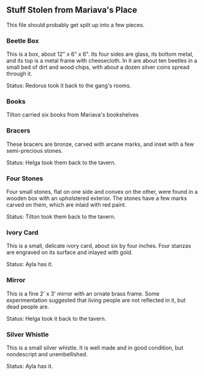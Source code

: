 
## Stuff Stolen from Mariava's Place

This file should probably get split up into a few pieces.

### Beetle Box

This is a box, about 12" x 6" x 6".  Its four sides are glass, its bottom
metal, and its top is a metal frame with cheesecloth.  In it are about ten
beetles in a small bed of dirt and wood chips, with about a dozen silver coins
spread through it.

Status: Redorus took it back to the gang's rooms.

### Books

Tilton carried six books from Mariava's bookshelves

### Bracers

These bracers are bronze, carved with arcane marks, and inset with a few
semi-precious stones.

Status: Helga took them back to the tavern.

### Four Stones

Four small stones, flat on one side and convex on the other, were found in a
wooden box with an upholstered exterior.  The stones have a few marks carved on
them, which are inlaid with red paint.

Status: Tilton took them back to the tavern.

### Ivory Card

This is a small, delicate ivory card, about six by four inches.  Four stanzas
are engraved on its surface and inlayed with gold.

Status: Ayla has it.

### Mirror

This is a fine 2' x 3' mirror with an ornate brass frame.  Some experimentation
suggested that living people are not reflected in it, but dead people are.

Status: Helga took it back to the tavern.

### Silver Whistle

This is a small silver whistle.  It is well made and in good condition, but
nondescript and unembellished.

Status: Ayla has it.

